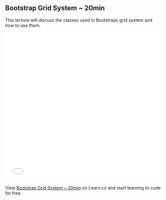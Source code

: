 

## Bootstrap Grid System ~ 20min

This lecture will discuss the classes used in Bootstraps grid system and how to use them.

<iframe width="100%" height="480" src="//www.youtube.com/embed/3RqaVBTthuk?rel=0" frameborder="0" allowfullscreen></iframe>
<p data-visibility='hidden'>View <a href='https://learn.co/lessons/fe-bootstrap-grid-system' title='Bootstrap Grid System ~ 20min'>Bootstrap Grid System ~ 20min</a> on Learn.co and start learning to code for free.</p>
